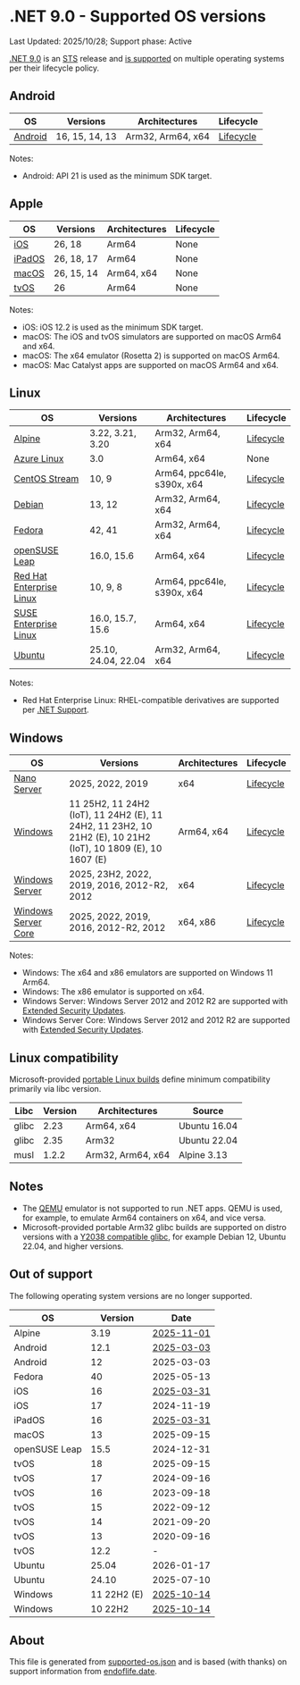 # .NET 9.0 - Supported OS versions

Last Updated: 2025/10/28; Support phase: Active

[.NET 9.0](README.md) is an [STS](../../release-policies.md) release and [is supported](../../support.md) on multiple operating systems per their lifecycle policy.

## Android

| OS           | Versions       | Architectures     | Lifecycle      |
| ------------ | -------------- | ----------------- | -------------- |
| [Android][0] | 16, 15, 14, 13 | Arm32, Arm64, x64 | [Lifecycle][1] |

Notes:

* Android: API 21 is used as the minimum SDK target.

[0]: https://www.android.com/
[1]: https://support.google.com/android

## Apple

| OS         | Versions | Architectures | Lifecycle |
| ---------- | -------- | ------------- | --------- |
| [iOS][2]   | 26, 18   | Arm64         | None      |
| [iPadOS][3] | 26, 18, 17 | Arm64      | None      |
| [macOS][4] | 26, 15, 14 | Arm64, x64  | None      |
| [tvOS][5]  | 26       | Arm64         | None      |

Notes:

* iOS: iOS 12.2 is used as the minimum SDK target.
* macOS: The iOS and tvOS simulators are supported on macOS Arm64 and x64.
* macOS: The x64 emulator (Rosetta 2) is supported on macOS Arm64.
* macOS: Mac Catalyst apps are supported on macOS Arm64 and x64.

[2]: https://developer.apple.com/ios/
[3]: https://developer.apple.com/ipados/
[4]: https://developer.apple.com/macos/
[5]: https://developer.apple.com/tvos/

## Linux

| OS                  | Versions | Architectures     | Lifecycle       |
| ------------------- | -------- | ----------------- | --------------- |
| [Alpine][6]         | 3.22, 3.21, 3.20 | Arm32, Arm64, x64 | [Lifecycle][7] |
| [Azure Linux][8]    | 3.0      | Arm64, x64        | None            |
| [CentOS Stream][9]  | 10, 9    | Arm64, ppc64le, s390x, x64 | [Lifecycle][10] |
| [Debian][11]        | 13, 12   | Arm32, Arm64, x64 | [Lifecycle][12] |
| [Fedora][13]        | 42, 41   | Arm32, Arm64, x64 | [Lifecycle][14] |
| [openSUSE Leap][15] | 16.0, 15.6 | Arm64, x64      | [Lifecycle][16] |
| [Red Hat Enterprise Linux][17] | 10, 9, 8 | Arm64, ppc64le, s390x, x64 | [Lifecycle][18] |
| [SUSE Enterprise Linux][19] | 16.0, 15.7, 15.6 | Arm64, x64 | [Lifecycle][20] |
| [Ubuntu][21]        | 25.10, 24.04, 22.04 | Arm32, Arm64, x64 | [Lifecycle][22] |

Notes:

* Red Hat Enterprise Linux: RHEL-compatible derivatives are supported per [.NET Support](../../support.md).

[6]: https://alpinelinux.org/
[7]: https://alpinelinux.org/releases/
[8]: https://github.com/microsoft/azurelinux
[9]: https://centos.org/
[10]: https://www.centos.org/cl-vs-cs/
[11]: https://www.debian.org/
[12]: https://wiki.debian.org/DebianReleases
[13]: https://fedoraproject.org/
[14]: https://fedoraproject.org/wiki/End_of_life
[15]: https://www.opensuse.org/
[16]: https://en.opensuse.org/Lifetime
[17]: https://access.redhat.com/
[18]: https://access.redhat.com/support/policy/updates/errata/
[19]: https://www.suse.com/
[20]: https://www.suse.com/lifecycle/
[21]: https://ubuntu.com/
[22]: https://wiki.ubuntu.com/Releases

## Windows

| OS                   | Versions                                    | Architectures | Lifecycle       |
| -------------------- | ------------------------------------------- | ------------- | --------------- |
| [Nano Server][23]    | 2025, 2022, 2019                            | x64           | [Lifecycle][24] |
| [Windows][25]        | 11 25H2, 11 24H2 (IoT), 11 24H2 (E), 11 24H2, 11 23H2, 10 21H2 (E), 10 21H2 (IoT), 10 1809 (E), 10 1607 (E) | Arm64, x64 | [Lifecycle][26] |
| [Windows Server][27] | 2025, 23H2, 2022, 2019, 2016, 2012-R2, 2012 | x64           | [Lifecycle][24] |
| [Windows Server Core][23] | 2025, 2022, 2019, 2016, 2012-R2, 2012  | x64, x86      | [Lifecycle][24] |

Notes:

* Windows: The x64 and x86 emulators are supported on Windows 11 Arm64.
* Windows: The x86 emulator is supported on x64.
* Windows Server: Windows Server 2012 and 2012 R2 are supported with [Extended Security Updates](https://learn.microsoft.com/windows-server/get-started/extended-security-updates-overview).
* Windows Server Core: Windows Server 2012 and 2012 R2 are supported with [Extended Security Updates](https://learn.microsoft.com/windows-server/get-started/extended-security-updates-overview).

[23]: https://learn.microsoft.com/virtualization/windowscontainers/manage-containers/container-base-images
[24]: https://learn.microsoft.com/windows-server/get-started/windows-server-release-info
[25]: https://www.microsoft.com/windows/
[26]: https://support.microsoft.com/help/13853/windows-lifecycle-fact-sheet
[27]: https://www.microsoft.com/windows-server

## Linux compatibility

Microsoft-provided [portable Linux builds](../../linux.md) define minimum compatibility primarily via libc version.

| Libc  | Version | Architectures | Source       |
| ----- | ------- | ------------- | ------------ |
| glibc | 2.23    | Arm64, x64    | Ubuntu 16.04 |
| glibc | 2.35    | Arm32         | Ubuntu 22.04 |
| musl  | 1.2.2   | Arm32, Arm64, x64 | Alpine 3.13 |

## Notes

* The [QEMU](https://www.qemu.org/) emulator is not supported to run .NET apps. QEMU is used, for example, to emulate Arm64 containers on x64, and vice versa.
* Microsoft-provided portable Arm32 glibc builds are supported on distro versions with a [Y2038 compatible glibc](https://github.com/dotnet/core/discussions/9285), for example Debian 12, Ubuntu 22.04, and higher versions.

## Out of support

The following operating system versions are no longer supported.

| OS     | Version | Date       |
| ------ | ------- | ---------- |
| Alpine | 3.19    | [2025-11-01](https://alpinelinux.org/posts/Alpine-3.17.10-3.18.9-3.19.4-3.20.3-released.html) |
| Android | 12.1   | [2025-03-03](https://developer.android.com/about/versions/12/12L) |
| Android | 12     | 2025-03-03 |
| Fedora | 40      | 2025-05-13 |
| iOS    | 16      | [2025-03-31](https://developer.apple.com/documentation/ios-ipados-release-notes/ios-16-release-notes) |
| iOS    | 17      | 2024-11-19 |
| iPadOS | 16      | [2025-03-31](https://developer.apple.com/documentation/ios-ipados-release-notes/ipados-16-release-notes) |
| macOS  | 13      | 2025-09-15 |
| openSUSE Leap | 15.5 | 2024-12-31 |
| tvOS   | 18      | 2025-09-15 |
| tvOS   | 17      | 2024-09-16 |
| tvOS   | 16      | 2023-09-18 |
| tvOS   | 15      | 2022-09-12 |
| tvOS   | 14      | 2021-09-20 |
| tvOS   | 13      | 2020-09-16 |
| tvOS   | 12.2    | -          |
| Ubuntu | 25.04   | 2026-01-17 |
| Ubuntu | 24.10   | 2025-07-10 |
| Windows | 11 22H2 (E) | [2025-10-14](https://learn.microsoft.com/windows/release-health/windows11-release-information) |
| Windows | 10 22H2 | [2025-10-14](https://learn.microsoft.com/windows/release-health/release-information) |

## About

This file is generated from [supported-os.json](supported-os.json) and is based (with thanks) on support information from [endoflife.date](https://endoflife.date/).
